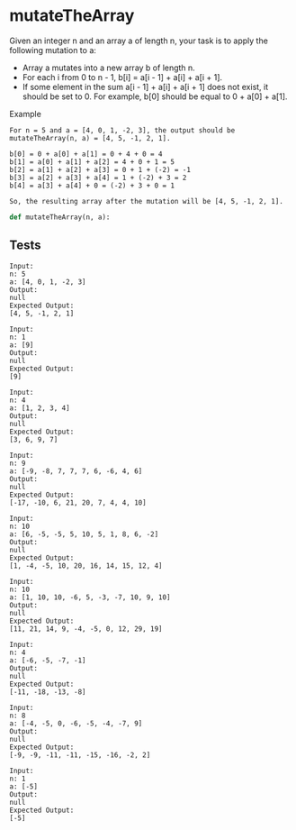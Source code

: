 # mutateTheArray

Given an integer n and an array a of length n, your task is to apply the following mutation to a:

* Array a mutates into a new array b of length n.
* For each i from 0 to n - 1, b[i] = a[i - 1] + a[i] + a[i + 1].
* If some element in the sum a[i - 1] + a[i] + a[i + 1] does not exist, it should be set to 0. For example, b[0] should be equal to 0 + a[0] + a[1].

Example
```
For n = 5 and a = [4, 0, 1, -2, 3], the output should be mutateTheArray(n, a) = [4, 5, -1, 2, 1].

b[0] = 0 + a[0] + a[1] = 0 + 4 + 0 = 4
b[1] = a[0] + a[1] + a[2] = 4 + 0 + 1 = 5
b[2] = a[1] + a[2] + a[3] = 0 + 1 + (-2) = -1
b[3] = a[2] + a[3] + a[4] = 1 + (-2) + 3 = 2
b[4] = a[3] + a[4] + 0 = (-2) + 3 + 0 = 1

So, the resulting array after the mutation will be [4, 5, -1, 2, 1].
```

```python
def mutateTheArray(n, a):
```

## Tests
```
Input:
n: 5
a: [4, 0, 1, -2, 3]
Output:
null
Expected Output:
[4, 5, -1, 2, 1]

Input:
n: 1
a: [9]
Output:
null
Expected Output:
[9]

Input:
n: 4
a: [1, 2, 3, 4]
Output:
null
Expected Output:
[3, 6, 9, 7]

Input:
n: 9
a: [-9, -8, 7, 7, 7, 6, -6, 4, 6]
Output:
null
Expected Output:
[-17, -10, 6, 21, 20, 7, 4, 4, 10]

Input:
n: 10
a: [6, -5, -5, 5, 10, 5, 1, 8, 6, -2]
Output:
null
Expected Output:
[1, -4, -5, 10, 20, 16, 14, 15, 12, 4]

Input:
n: 10
a: [1, 10, 10, -6, 5, -3, -7, 10, 9, 10]
Output:
null
Expected Output:
[11, 21, 14, 9, -4, -5, 0, 12, 29, 19]

Input:
n: 4
a: [-6, -5, -7, -1]
Output:
null
Expected Output:
[-11, -18, -13, -8]

Input:
n: 8
a: [-4, -5, 0, -6, -5, -4, -7, 9]
Output:
null
Expected Output:
[-9, -9, -11, -11, -15, -16, -2, 2]

Input:
n: 1
a: [-5]
Output:
null
Expected Output:
[-5]
```